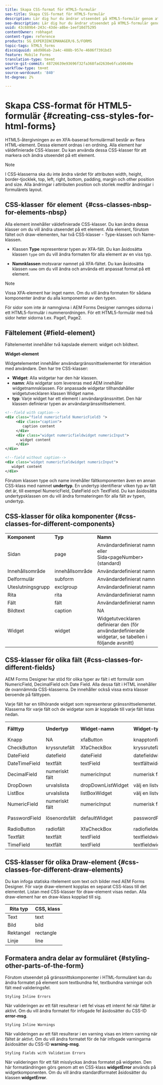 ```yaml
---
title: Skapa CSS-format för HTML5-formulär
seo-title: Skapa CSS-format för HTML5-formulär
description: Lär dig hur du ändrar utseendet på HTML5-formulär genom att ändra CSS-klassen som är kopplad till HTML-formulärelementet.
seo-description: Lär dig hur du ändrar utseendet på HTML5-formulär genom att ändra CSS-klassen som är kopplad till HTML-formulärelementet.
uuid: 43c689b4-243c-43de-a8be-1eef10d75295
contentOwner: robhagat
content-type: reference
products: SG_EXPERIENCEMANAGER/6.5/FORMS
topic-tags: hTML5_forms
discoiquuid: a8d986ab-2a4c-488b-957e-4606f7391bd3
feature: Mobile Forms
translation-type: tm+mt
source-git-commit: 48726639e93696f32fa368fad2630e6fca50640e
workflow-type: tm+mt
source-wordcount: '840'
ht-degree: 2%

---
```



# Skapa CSS-format för HTML5-formulär {#creating-css-styles-for-html-forms}

HTML5-återgivningen av en XFA-baserad formulärmall består av flera HTML-element. Dessa element ordnas i en ordning. Alla element har väldefinierade CSS-klasser. Du kan använda dessa CSS-klasser för att markera och ändra utseendet på ett element.

>[!NOTE]
>
>I CSS-klasserna ska du inte ändra värdet för attributen width, height, border-tjocklek, top, left, right, bottom, padding, margin och other position and size. Alla ändringar i attributen position och storlek medför ändringar i formulärets layout.

## CSS-klasser  för element  {#css-classes-nbsp-for-elements-nbsp}

Alla element innehåller väldefinierade CSS-klasser. Du kan ändra dessa klasser om du vill ändra utseendet på ett element. Alla element, förutom fältet och draw-elementen, har två CSS-klasser - Type-klassen och Name-klassen.

* Klassen **Type** representerar typen av XFA-fält. Du kan åsidosätta klassen `type` om du vill ändra formaten för alla element av en viss typ.

* **Namnklassen** motsvarar namnet på XFA-fältet. Du kan åsidosätta klassen `name` om du vill ändra och använda ett anpassat format på ett element.

>[!NOTE]
>
>Vissa XFA-element har inget namn. Om du vill ändra formaten för sådana komponenter ändrar du alla komponenter av den typen.

För sidor som inte är namngivna i AEM Forms Designer namnges sidorna i ett HTML5-formulär i nummerordningen. För ett HTML5-formulär med två sidor heter sidorna t.ex. Page1, Page2.

## Fältelement {#field-element}

Fältelementet innehåller två kapslade element: widget och bildtext.

**Widget-element**

Widgetelementet innehåller användargränssnittselementet för interaktion med användare. Den har tre CSS-klasser:

* **Widget**: Alla widgetar har den här klassen.
* **namn**: Alla widgetar som levereras med AEM innehåller widgetnamnsklassen. För anpassade widgetar tillhandahåller widgetutvecklaren klassen Widget name.
* **typ**: Varje widget har ett element i användargränssnittet. Den här klassen definierar typen av användargränssnittselement.

```xml
<!--field with caption-->
<div class="field numericfield NumericField3 ">
     <div class="caption">
        caption content
     </div>
     <div class="widget numericfieldwidget numericInput">
       widget content
     </div>
</div>

<!--field without caption-->
<div class="widget numericfieldwidget numericInput">
   widget content
</div>
```

Förutom klassen type och name innehåller fältkomponenten även en annan CSS-klass med namnet **undertyp**. En undertyp identifierar vilken typ av fält det är, till exempel NumericField, DateField och TextField. Du kan åsidosätta undertypsklassen om du vill ändra formateringen för alla fält av typen, undertyp.

## CSS-klasser för olika komponenter {#css-classes-for-different-components}

<table>
 <tbody>
  <tr>
   <td><strong>Komponent</strong></td>
   <td><strong>Typ</strong></td>
   <td><strong>Namn</strong></td>
  </tr>
  <tr>
   <td>Sidan</td>
   <td>page</td>
   <td>Användardefinierat namn<br /> eller<br /> Sida&lt;pageNumber&gt; (standard)</td>
  </tr>
  <tr>
   <td>Innehållsområde</td>
   <td>innehållsområde</td>
   <td>Användardefinierat namn</td>
  </tr>
  <tr>
   <td>Delformulär</td>
   <td>subform</td>
   <td>Användardefinierat namn</td>
  </tr>
  <tr>
   <td>Uteslutningsgrupp</td>
   <td>exclgroup</td>
   <td>Användardefinierat namn</td>
  </tr>
  <tr>
   <td>Rita</td>
   <td>rita</td>
   <td>Användardefinierat namn</td>
  </tr>
  <tr>
   <td>Fält</td>
   <td>fält</td>
   <td>Användardefinierat namn</td>
  </tr>
  <tr>
   <td>Bildtext</td>
   <td>caption</td>
   <td>NA</td>
  </tr>
  <tr>
   <td>Widget</td>
   <td>widget</td>
   <td>Widgetutvecklaren definierar den (för användardefinierade widgetar, se tabellen i följande avsnitt)</td>
  </tr>
 </tbody>
</table>

## CSS-klasser för olika fält {#css-classes-for-different-fields}

AEM Forms Designer har stöd för olika typer av fält i ett formulär som NumericField, DecimalField och Date Field. Alla dessa fält i HTML innehåller de ovannämnda CSS-klasserna. De innehåller också vissa extra klasser beroende på fälttypen.

Varje fält har en tillhörande widget som representerar gränssnittselementet. Klasserna för varje fält och de widgetar som är kopplade till varje fält listas nedan.

<table>
 <tbody>
  <tr>
   <td><strong>Fälttyp</strong></td>
   <td><strong>Undertyp</strong></td>
   <td><strong>Widget-namn</strong></td>
   <td><strong>Widget-typ</strong></td>
   <td><strong>HTML-gränssnittstagg</strong></td>
  </tr>
  <tr>
   <td>Knapp<br type="_moz" /> </td>
   <td>NA</td>
   <td>xfaButton<br type="_moz" /> </td>
   <td>knapptonfieldwidget<br type="_moz" /> </td>
   <td>indatatyp=button<br type="_moz" /> </td>
  </tr>
  <tr>
   <td>CheckButton<br type="_moz" /> </td>
   <td>kryssrutefält<br /> </td>
   <td>XfaCheckBox<br type="_moz" /> </td>
   <td>kryssrutefältwidget<br type="_moz" /> </td>
   <td>indatatyp=kryssruta<br type="_moz" /> </td>
  </tr>
  <tr>
   <td>DateField<br type="_moz" /> </td>
   <td>datefield<br type="_moz" /> </td>
   <td>dateField<br type="_moz" /> </td>
   <td>datefieldwidget<br type="_moz" /> </td>
   <td>indatatyp=text<br type="_moz" /> </td>
  </tr>
  <tr>
   <td>DateTimeField<br type="_moz" /> </td>
   <td>textfält<br type="_moz" /> </td>
   <td>textField<br type="_moz" /> </td>
   <td>textfältwidget</td>
   <td>indatatyp=text<br type="_moz" /> </td>
  </tr>
  <tr>
   <td>DecimalField<br type="_moz" /> </td>
   <td>numeriskt fält<br type="_moz" /> </td>
   <td>numericInput<br type="_moz" /> </td>
   <td>numerisk fältwidget<br type="_moz" /> </td>
   <td>indatatyp=text<br type="_moz" /> </td>
  </tr>
  <tr>
   <td>DropDown<br type="_moz" /> </td>
   <td>urvalslista<br type="_moz" /> </td>
   <td>dropDownListWidget<br type="_moz" /> </td>
   <td>välj en listwidget<br type="_moz" /> </td>
   <td>select</td>
  </tr>
  <tr>
   <td>ListBox<br type="_moz" /> </td>
   <td>urvalslista<br type="_moz" /> </td>
   <td>listBoxWidget<br type="_moz" /> </td>
   <td>välj en listwidget<br type="_moz" /> </td>
   <td>ol</td>
  </tr>
  <tr>
   <td>NumericField<br type="_moz" /> </td>
   <td>numeriskt fält<br type="_moz" /> </td>
   <td>numericInput<br type="_moz" /> </td>
   <td>numerisk fältwidget<br type="_moz" /> </td>
   <td>indatatyp=text<br type="_moz" /> </td>
  </tr>
  <tr>
   <td>PasswordField<br type="_moz" /> </td>
   <td>lösenordsfält<br type="_moz" /> </td>
   <td>defaultWidget<br type="_moz" /> </td>
   <td>passwordFieldwidget<br type="_moz" /> </td>
   <td>input type=password<br type="_moz" /> </td>
  </tr>
  <tr>
   <td>RadioButton<br type="_moz" /> </td>
   <td>radiofält<br type="_moz" /> </td>
   <td>XfaCheckBox<br type="_moz" /> </td>
   <td>radiofieldwidget<br type="_moz" /> </td>
   <td>indatatyp=radio<br type="_moz" /> </td>
  </tr>
  <tr>
   <td>Textfält<br type="_moz" /> </td>
   <td>textfält<br type="_moz" /> </td>
   <td>textField<br type="_moz" /> </td>
   <td>textfieldwidget<br type="_moz" /> </td>
   <td>indatatyp=text<br type="_moz" /> </td>
  </tr>
  <tr>
   <td>TimeField<br type="_moz" /> </td>
   <td>textfält<br type="_moz" /> </td>
   <td>textField<br type="_moz" /> </td>
   <td>textfieldwidget<br type="_moz" /> </td>
   <td>indatatyp=text<br type="_moz" /> </td>
  </tr>
 </tbody>
</table>

## CSS-klasser för olika Draw-element {#css-classes-for-different-draw-elements}

Du kan infoga statiska ritelement som text och bilder med AEM Forms Designer. För varje draw-element kopplas en separat CSS-klass till det elementet. Listan med CSS-klasser för draw-element visas nedan. Alla draw-element har en draw-klass kopplad till sig.

| **Rita typ** | **CSS, klass** |
|---|---|
| Text | text |
| Bild | bild |
| Rektangel | rectangle |
| Linje | line |

## Formatera andra delar av formuläret {#styling-other-parts-of-the-form}

Förutom utseendet på gränssnittskomponenter i HTML-formuläret kan du ändra formatet på element som textbundna fel, textbundna varningar och fält med valideringsfel.

`Styling Inline Errors`

När valideringen av ett fält resulterar i ett fel visas ett internt fel när fältet är aktivt. Om du vill ändra formatet för infogade fel åsidosätter du CSS-ID **error-msg**.

`Styling Inline Warnings`

När valideringen av ett fält resulterar i en varning visas en intern varning när fältet är aktivt. Om du vill ändra formatet för de här infogade varningarna åsidosätter du CSS-ID **warning-msg**.

`Styling Fields with Validation Errors`

När valideringen för ett fält misslyckas ändras formatet på widgeten. Den här formatändringen görs genom att en CSS-klass **widgetError** används på widgetkomponenten. Om du vill ändra standardformatet åsidosätter du klassen **widgetError**.
